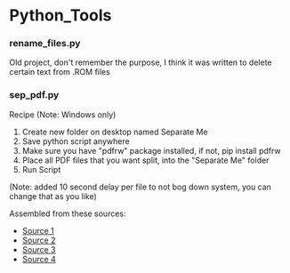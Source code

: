 # Python_Tools

### rename_files.py
Old project, don't remember the purpose, I think it was written to delete certain text from .ROM files

### sep_pdf.py
Recipe (Note: Windows only)
1. Create new folder on desktop named Separate Me
2. Save python script anywhere
3. Make sure you have "pdfrw" package installed, if not, pip install pdfrw
4. Place all PDF files that you want split, into the "Separate Me" folder
5. Run Script

(Note: added 10 second delay per file to not bog down system, you can change that as you like)
 
 Assembled from these sources:
 - [Source 1](https://github.com/pmaupin/pdfrw#writing-pdfs)
 - [Source 2](https://stackoverflow.com/questions/55611121/split-specific-pages-of-pdf-and-save-it-with-python)
 - [Source 3](https://stackoverflow.com/questions/1798465/python-remove-last-3-characters-of-a-string)
 - [Source 4](https://ourcodeworld.com/articles/read/850/how-to-retrieve-the-desktop-path-in-windows-with-python)
